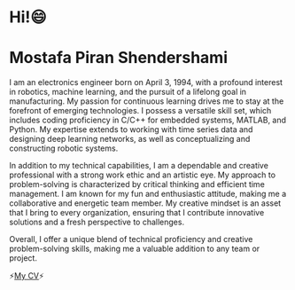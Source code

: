 # Hi!😄
# Mostafa Piran Shendershami 
 I am an electronics engineer born on April 3, 1994, with a profound interest in robotics, machine learning, and the pursuit of a lifelong goal in manufacturing. My passion for continuous learning drives me to stay at the forefront of emerging technologies. I possess a versatile skill set, which includes coding proficiency in C/C++ for embedded systems, MATLAB, and Python. My expertise extends to working with time series data and designing deep learning networks, as well as conceptualizing and constructing robotic systems.

In addition to my technical capabilities, I am a dependable and creative professional with a strong work ethic and an artistic eye. My approach to problem-solving is characterized by critical thinking and efficient time management. I am known for my fun and enthusiastic attitude, making me a collaborative and energetic team member. My creative mindset is an asset that I bring to every organization, ensuring that I contribute innovative solutions and a fresh perspective to challenges.

Overall, I offer a unique blend of technical proficiency and creative problem-solving skills, making me a valuable addition to any team or project.

⚡[My CV](https://github.com/mostafapiran/etc_space/blob/master/mostafa%20piran_edu%20(1).pdf)⚡


<!--
**mostafapiran/mostafapiran** is a ✨ _special_ ✨ repository because its `README.md` (this file) appears on your GitHub profile.

Here are some ideas to get you started:

- 🔭 I’m currently working on ...
- 🌱 I’m currently learning ...
- 👯 I’m looking to collaborate on ...
- 🤔 I’m looking for help with ...
- 💬 Ask me about ...
- 📫 How to reach me: ...
- 😄 Pronouns: ...
- ⚡ Fun fact: ...
-->
